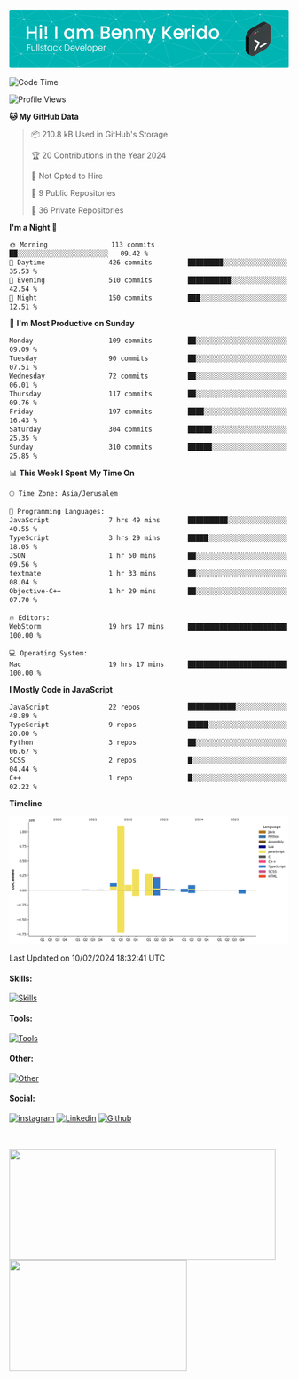 ![Header](./header.png)


<!--START_SECTION:waka-->
![Code Time](http://img.shields.io/badge/Code%20Time-439%20hrs%2024%20mins-blue)

![Profile Views](http://img.shields.io/badge/Profile%20Views-0-blue)

**🐱 My GitHub Data** 

> 📦 210.8 kB Used in GitHub's Storage 
 > 
> 🏆 20 Contributions in the Year 2024
 > 
> 🚫 Not Opted to Hire
 > 
> 📜 9 Public Repositories 
 > 
> 🔑 36 Private Repositories 
 > 
**I'm a Night 🦉** 

```text
🌞 Morning                113 commits         ██░░░░░░░░░░░░░░░░░░░░░░░   09.42 % 
🌆 Daytime                426 commits         █████████░░░░░░░░░░░░░░░░   35.53 % 
🌃 Evening                510 commits         ███████████░░░░░░░░░░░░░░   42.54 % 
🌙 Night                  150 commits         ███░░░░░░░░░░░░░░░░░░░░░░   12.51 % 
```
📅 **I'm Most Productive on Sunday** 

```text
Monday                   109 commits         ██░░░░░░░░░░░░░░░░░░░░░░░   09.09 % 
Tuesday                  90 commits          ██░░░░░░░░░░░░░░░░░░░░░░░   07.51 % 
Wednesday                72 commits          ██░░░░░░░░░░░░░░░░░░░░░░░   06.01 % 
Thursday                 117 commits         ██░░░░░░░░░░░░░░░░░░░░░░░   09.76 % 
Friday                   197 commits         ████░░░░░░░░░░░░░░░░░░░░░   16.43 % 
Saturday                 304 commits         ██████░░░░░░░░░░░░░░░░░░░   25.35 % 
Sunday                   310 commits         ██████░░░░░░░░░░░░░░░░░░░   25.85 % 
```


📊 **This Week I Spent My Time On** 

```text
🕑︎ Time Zone: Asia/Jerusalem

💬 Programming Languages: 
JavaScript               7 hrs 49 mins       ██████████░░░░░░░░░░░░░░░   40.55 % 
TypeScript               3 hrs 29 mins       █████░░░░░░░░░░░░░░░░░░░░   18.05 % 
JSON                     1 hr 50 mins        ██░░░░░░░░░░░░░░░░░░░░░░░   09.56 % 
textmate                 1 hr 33 mins        ██░░░░░░░░░░░░░░░░░░░░░░░   08.04 % 
Objective-C++            1 hr 29 mins        ██░░░░░░░░░░░░░░░░░░░░░░░   07.70 % 

🔥 Editors: 
WebStorm                 19 hrs 17 mins      █████████████████████████   100.00 % 

💻 Operating System: 
Mac                      19 hrs 17 mins      █████████████████████████   100.00 % 
```

**I Mostly Code in JavaScript** 

```text
JavaScript               22 repos            ████████████░░░░░░░░░░░░░   48.89 % 
TypeScript               9 repos             █████░░░░░░░░░░░░░░░░░░░░   20.00 % 
Python                   3 repos             ██░░░░░░░░░░░░░░░░░░░░░░░   06.67 % 
SCSS                     2 repos             █░░░░░░░░░░░░░░░░░░░░░░░░   04.44 % 
C++                      1 repo              █░░░░░░░░░░░░░░░░░░░░░░░░   02.22 % 
```



**Timeline**

![Lines of Code chart](https://raw.githubusercontent.com/bennykerido/bennykerido/main/assets/bar_graph.png)


 Last Updated on 10/02/2024 18:32:41 UTC
<!--END_SECTION:waka-->
#### Skills:
[![Skills](https://skillicons.dev/icons?i=js,ts,html,css,py&perline=5&theme=dark)](https://skillicons.dev)

#### Tools:
[![Tools](https://skillicons.dev/icons?i=react,nextjs,redux,nestjs,nodejs,express,sass,jquery&perline=5&theme=dark)](https://skillicons.dev)

#### Other:
[![Other](https://skillicons.dev/icons?i=bun,git,firebase,idea,postman,netlify,mongodb,materialui,figma,docker,eclipse,ps,ai,xd&perline=5&theme=dark)](https://skillicons.dev)

#### Social:
[![instagram](https://skillicons.dev/icons?i=instagram&perline=5&theme=dark)](https://www.instagram.com/bennykerido)
[![Linkedin](https://skillicons.dev/icons?i=linkedin&perline=5&theme=dark)](https://www.linkedin.com/in/bennykerido)
[![Github](https://skillicons.dev/icons?i=github&perline=5&theme=dark)](https://www.github.com/bennykerido)

<br/>
<br/>

<a href="https://github.com/bennykerido">
  <img height=200 width=480 align="center" src="https://github-readme-stats.vercel.app/api?username=bennykerido&hide=prs,contribs&show_icons=true&card_width=320" />
</a>
<a href="https://github.com/bennykerido">
  <img height=200 width=320 align="center" src="https://github-readme-stats.vercel.app/api/top-langs/?username=bennykerido&layout=compact&card_width=320" />
</a>

